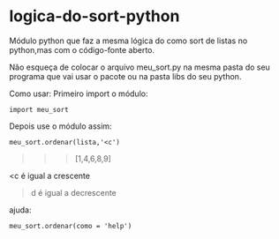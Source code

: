 # logica-do-sort-python
Módulo python que faz a mesma lógica do como sort de listas no python,mas com o código-fonte aberto.

Não esqueça de colocar o arquivo meu_sort.py na mesma pasta do seu programa que vai usar o pacote ou na pasta libs do seu python.

Como usar:
Primeiro import o módulo:

    import meu_sort


Depois use o módulo assim:

    meu_sort.ordenar(lista,'<c')

>>>[1,4,6,8,9]

<c é igual a crescente
>d é igual a decrescente

ajuda:

    meu_sort.ordenar(como = 'help')

